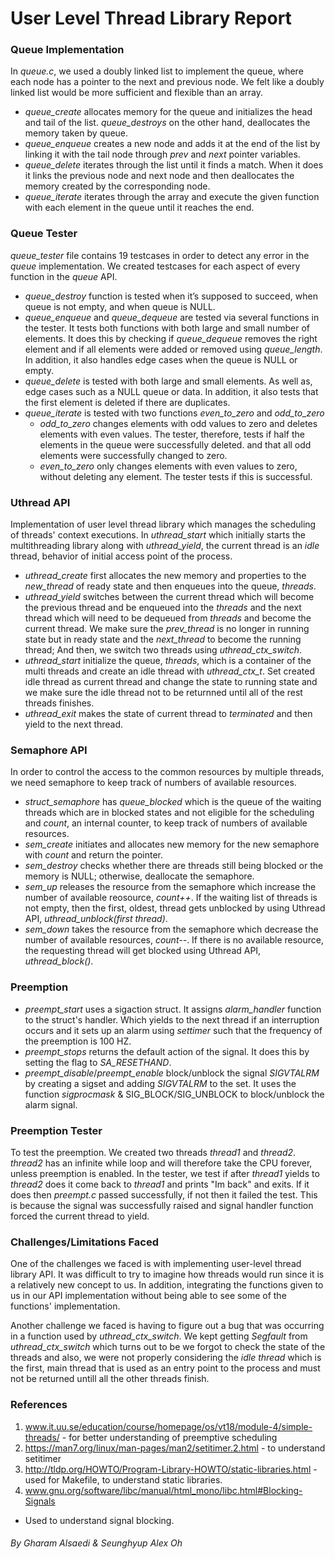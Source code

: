 # User Level Thread Library Report

### Queue Implementation
In *queue.c*, we used a doubly linked list to implement the queue, where each 
node has a pointer to the next and previous node. We felt like a doubly linked 
list would be more sufficient and flexible than an array.
- *queue_create* allocates memory for the queue and initializes the head and 
tail of the list. *queue_destroys* on the other hand, deallocates the memory 
taken by queue.
- *queue_enqueue* creates a new node and adds it at the end of the list by 
linking it with the tail node through *prev* and *next* pointer variables.
- *queue_delete* iterates through the list until it finds a match. When it does 
it links the previous node and next node and then deallocates the memory 
created by the corresponding node.
- *queue_iterate* iterates through the array and execute the given function 
with each element in the queue until it reaches the end.

### Queue Tester
*queue_tester* file contains 19 testcases in order to detect any error in the 
*queue* implementation. We created testcases for each aspect of every function 
in the *queue* API.
- *queue_destroy* function is tested when it’s supposed to succeed, when queue 
is not empty, and when queue is NULL. 
- *queue_enqueue* and *queue_dequeue* are tested via several functions in the 
tester. It tests both functions with both large and small number of elements. 
It does this by checking if *queue_dequeue* removes the right element and if 
all elements were added or removed using *queue_length*. In addition, it also 
handles edge cases when the queue is NULL or empty.
- *queue_delete* is tested with both large and small elements. As well as, edge
cases such as a NULL queue or data. In addition, it also tests that the first 
element is deleted if there are duplicates.
- *queue_iterate* is tested with two functions *even_to_zero* and *odd_to_zero* 
    - *odd_to_zero* changes elements with odd values to zero and deletes 
elements with even values. The tester, therefore, tests if half the elements in 
the queue were successfully deleted. and that all odd elements were 
successfully changed to zero.
    - *even_to_zero* only changes elements with even values to zero, without 
deleting any element. The tester tests if this is successful.

### Uthread API
Implementation of user level thread library which manages the scheduling of 
threads' context executions. In *uthread_start* which initially starts the 
multithreading library along with *uthread_yield*, the current thread is an 
*idle* thread, behavior of initial access point of the process. 
- *uthread_create* first allocates the new memory and properties to the 
*new_thread* of ready state and then enqueues into the queue, *threads*.
- *uthread_yield* switches between the current thread which will become the 
previous thread and be enqueued into the *threads* and the next thread which 
will need to be dequeued from *threads* and become the current thread. We make 
sure the *prev_thread* is no longer in running state but in ready state and the
*next_thread* to become the running thread; And then, we switch two threads
using *uthread_ctx_switch*.
- *uthread_start* initialize the queue, *threads*, which is a container of the 
multi threads and create an idle thread with *uthread_ctx_t*. Set created idle 
thread as current thread and change the state to running state and we make sure
the idle thread not to be returnned until all of the rest threads finishes.
- *uthread_exit* makes the state of current thread to *terminated* and then 
yield to the next thread.

### Semaphore API
In order to control the access to the common resources by multiple threads, we 
need semaphore to keep track of numbers of available resources.
- *struct_semaphore* has *queue_blocked* which is the queue of the waiting 
threads which are in blocked states and not eligible for the scheduling and
*count*, an internal counter, to keep track of numbers of available resources.
- *sem_create* initiates and allocates new memory for the new semaphore with
*count* and return the pointer.
- *sem_destroy* checks whether there are threads still being blocked or the
memory is NULL; otherwise, deallocate the semaphore.
- *sem_up* releases the resource from the semaphore which increase the number
of available reosource, *count++*. If the waiting list of threads is not empty,
then the first, oldest, thread gets unblocked by using Uthread API, 
*uthread_unblock(first thread)*.
- *sem_down* takes the resource from the semaphore which decrease the number of
available resources, *count--*. If there is no available resource, the 
requesting thread will get blocked using Uthread API, *uthread_block()*.

### Preemption
- *preempt_start* uses a sigaction struct. It assigns *alarm_handler* function
to the struct's handler. Which yields to the next thread if an interruption
occurs and it sets up an alarm using *settimer* such that the frequency of the
preemption is 100 HZ. 
- *preempt_stops* returns the default action of the signal. It does this by 
setting the flag to *SA_RESETHAND*.
- *preempt_disable*/*preempt_enable* block/unblock the signal *SIGVTALRM* by
creating a sigset and adding *SIGVTALRM* to the set. It uses the function 
*sigprocmask* & SIG_BLOCK/SIG_UNBLOCK to block/unblock the alarm signal.

### Preemption Tester
To test the preemption. We created two threads *thread1* and *thread2*.
*thread2* has an infinite while loop and will therefore take the CPU forever,
unless preemption is enabled. In the tester, we test if after *thread1* yields
to *thread2* does it come back to *thread1* and prints "Im back" and exits. If
it does then *preempt.c* passed successfully, if not then it failed the test.
This is because the signal was successfully raised and signal handler function
forced the current thread to yield.

### Challenges/Limitations Faced
One of the challenges we faced is with implementing user-level thread library
API. It was difficult to try to imagine how threads would run since it is a 
relatively new concept to us. In addition, integrating the functions given to 
us in our API implementation without being able to see some of the functions' 
implementation. 

Another challenge we faced is having to figure out a bug that was occurring in
a function used by *uthread_ctx_switch*. We kept getting *Segfault* from
*uthread_ctx_switch* which turns out to be we forgot to check the state of the
threads and also, we were not properly considering the *idle thread* which is
the first, main thread that is used as an entry point to the process and must
not be returned untill all the other threads finish. 

### References
1. www.it.uu.se/education/course/homepage/os/vt18/module-4/simple-threads/ -
for better understanding of preemptive scheduling 
2. https://man7.org/linux/man-pages/man2/setitimer.2.html - to understand
setitimer
3. http://tldp.org/HOWTO/Program-Library-HOWTO/static-libraries.html - used for
Makefile, to understand static libraries.
4. www.gnu.org/software/libc/manual/html_mono/libc.html#Blocking-Signals
- Used to understand signal blocking.

###### By *Gharam Alsaedi* & *Seunghyup Alex Oh*
